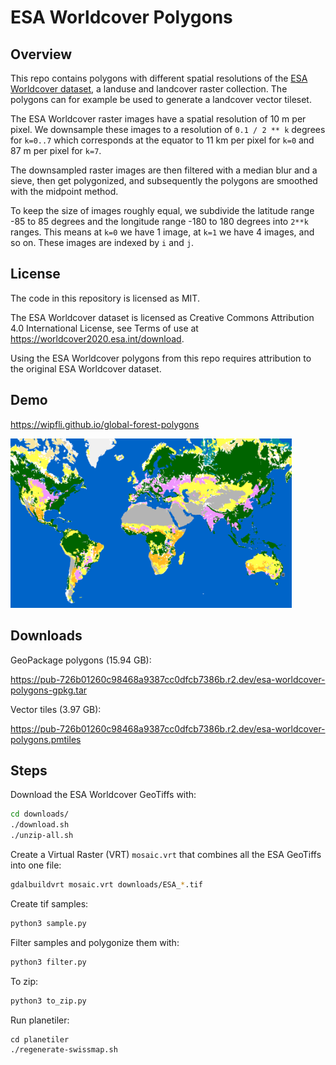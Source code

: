 # ESA Worldcover Polygons

## Overview

This repo contains polygons with different spatial resolutions of the <a href="https://worldcover2020.esa.int/">ESA Worldcover dataset</a>, a landuse and landcover raster collection. The polygons can for example be used to generate a landcover vector tileset.

The ESA Worldcover raster images have a spatial resolution of 10 m per pixel. We downsample these images to a resolution of `0.1 / 2 ** k` degrees for `k=0..7` which corresponds at the equator to 11 km per pixel for `k=0` and 87 m per pixel for `k=7`.

The downsampled raster images are then filtered with a median blur and a sieve, then get polygonized, and subsequently the polygons are smoothed with the midpoint method.

To keep the size of images roughly equal, we subdivide the latitude range -85 to 85 degrees and the longitude range -180 to 180 degrees into `2**k` ranges. This means at `k=0` we have 1 image, at `k=1` we have 4 images, and so on. These images are indexed by `i` and `j`.

## License

The code in this repository is licensed as MIT.

The ESA Worldcover dataset is licensed as Creative Commons Attribution 4.0 International License, see Terms of use at https://worldcover2020.esa.int/download.

Using the ESA Worldcover polygons from this repo requires attribution to the original ESA Worldcover dataset.

## Demo

https://wipfli.github.io/global-forest-polygons

<a href="https://wipfli.github.io/global-forest-polygons">
<img src="screenshot.png" width=450>
</a>

## Downloads

GeoPackage polygons (15.94 GB):

https://pub-726b01260c98468a9387cc0dfcb7386b.r2.dev/esa-worldcover-polygons-gpkg.tar

Vector tiles (3.97 GB):

https://pub-726b01260c98468a9387cc0dfcb7386b.r2.dev/esa-worldcover-polygons.pmtiles

## Steps

Download the ESA Worldcover GeoTiffs with:

```bash
cd downloads/
./download.sh
./unzip-all.sh
```

Create a Virtual Raster (VRT) `mosaic.vrt` that combines all the ESA GeoTiffs into one file:

```bash
gdalbuildvrt mosaic.vrt downloads/ESA_*.tif 
```

Create tif samples:

```bash
python3 sample.py
```

Filter samples and polygonize them with:

```bash
python3 filter.py
```

To zip:

```bash
python3 to_zip.py
```

Run planetiler:

```
cd planetiler
./regenerate-swissmap.sh
```